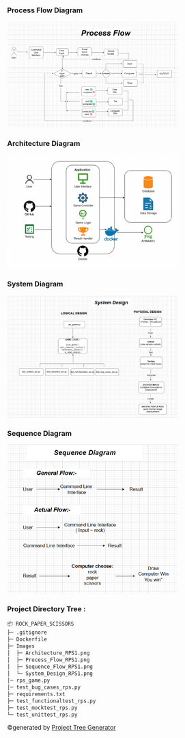 

### Process Flow Diagram

<img src="Images/Process_Flow_RPS.png" alt="Flow Diagram" width="400"/>


### Architecture Diagram

<img src="Images/Architecture_RPS.png" alt="Flow Diagram" width="400"/>

### System Diagram

<img src="Images/System_Design_RPS.png" alt="Flow Diagram" width="400"/>


### Sequence Diagram

<img src="Images/Sequence_Flow_RPS.png" alt="Flow Diagram" width="400"/>

### Project Directory Tree :

```
📦 ROCK_PAPER_SCISSORS
├─ .gitignore
├─ Dockerfile
├─ Images
│  ├─ Architecture_RPS1.png
│  ├─ Process_Flow_RPS1.png
│  ├─ Sequence_Flow_RPS1.png
│  └─ System_Design_RPS1.png
│─ rps_game.py
│─ test_bug_cases_rps.py
├─ requirements.txt
├─ test_functionaltest_rps.py
├─ test_mocktest_rps.py
└─ test_unittest_rps.py
```
©generated by [Project Tree Generator](https://woochanleee.github.io/project-tree-generator)
